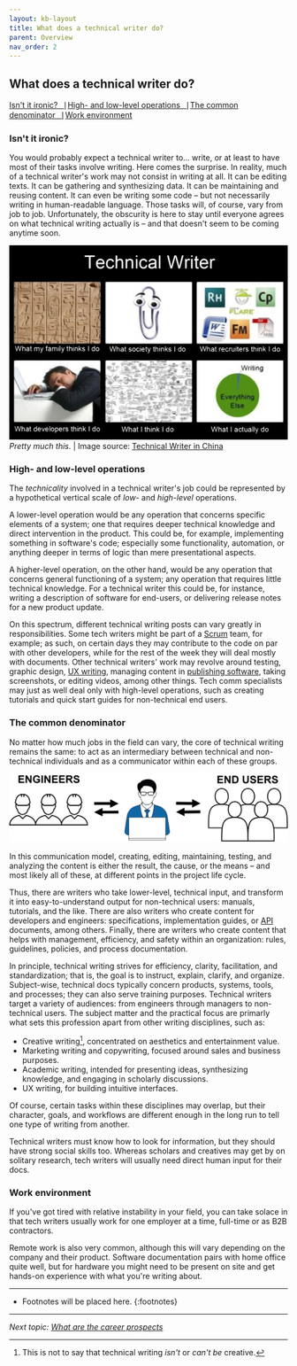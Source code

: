 ```yaml
---
layout: kb-layout
title: What does a technical writer do?
parent: Overview
nav_order: 2
---
```


## What does a technical writer do?

[Isn't it ironic?⎹](#isnt-it-ironic) [High- and low-level operations⎹](#high--and-low-level-operations) [The common denominator⎹](#the-common-denominator) [Work environment](#work-environment)

### Isn't it ironic?

You would probably expect a technical writer to... write, or at least to have most of their tasks involve writing. Here comes the surprise. In reality, much of a technical writer's work may not consist in writing at all. It can be editing texts. It can be gathering and synthesizing data. It can be maintaining and reusing content. It can even be writing some code – but not necessarily writing in human-readable language. Those tasks will, of course, vary from job to job. Unfortunately, the obscurity is here to stay until everyone agrees on what technical writing actually is – and that doesn't seem to be coming anytime soon.  

![Technical writer meme](../../images/technical-writer-meme.jpg)  
*Pretty much this.* | Image source: [Technical Writer in China](https://twchina.wordpress.com/technical-writers-who-are-they/)  

### High- and low-level operations

The *technicality* involved in a technical writer's job could be represented by a hypothetical vertical scale of *low-* and *high-level* operations.

A lower-level operation would be any operation that concerns specific elements of a system; one that requires deeper technical knowledge and direct intervention in the product. This could be, for example, implementing something in software's code; especially some functionality, automation, or anything deeper in terms of logic than mere presentational aspects.

A higher-level operation, on the other hand, would be any operation that concerns general functioning of a system; any operation that requires little technical knowledge. For a technical writer this could be, for instance, writing a description of software for end-users, or delivering release notes for a new product update.  

On this spectrum, different technical writing posts can vary greatly in responsibilities. Some tech writers might be part of a [Scrum](../../09-glossary/index.md/#s) team, for example; as such, on certain days they may contribute to the code on par with other developers, while for the rest of the week they will deal mostly with documents. Other technical writers' work may revolve around testing, graphic design, [UX writing](../../04-learning-the-basics/3-content-design/index.md/#user-experience), managing content in [publishing software](../../05-tools/2-content-management-and-publishing/index.md), taking screenshots, or editing videos, among other things. Tech comm specialists may just as well deal only with high-level operations, such as creating tutorials and quick start guides for non-technical end users.  

### The common denominator

No matter how much jobs in the field can vary, the core of technical writing remains the same: to act as an intermediary between technical and non-technical individuals and as a communicator within each of these groups.

![Technical communication model](../../images/technical-communication-model.png)  

In this communication model, creating, editing, maintaining, testing, and analyzing the content is either the result, the cause, or the means – and most likely all of these, at different points in the project life cycle.  

Thus, there are writers who take lower-level, technical input, and transform it into easy-to-understand output for non-technical users: manuals, tutorials, and the like. There are also writers who create content for developers and engineers: specifications, implementation guides, or [API](../../09-glossary/index.md/#a) documents, among others. Finally, there are writers who create content that helps with management, efficiency, and safety within an organization: rules, guidelines, policies, and process documentation.  

In principle, technical writing strives for efficiency, clarity, facilitation, and standardization; that is, the goal is to instruct, explain, clarify, and organize. Subject-wise, technical docs typically concern products, systems, tools, and processes; they can also serve training purposes. Technical writers target a variety of audiences: from engineers through managers to non-technical users. The subject matter and the practical focus are primarly what sets this profession apart from other writing disciplines, such as:  

* Creative writing[^1], concentrated on aesthetics and entertainment value.
* Marketing writing and copywriting, focused around sales and business purposes.
* Academic writing, intended for presenting ideas, synthesizing knowledge, and engaging in scholarly discussions.
* UX writing, for building intuitive interfaces.

Of course, certain tasks within these disciplines may overlap, but their character, goals, and workflows are different enough in the long run to tell one type of writing from another.

Technical writers must know how to look for information, but they should have strong social skills too. Whereas scholars and creatives may get by on solitary research, tech writers will usually need direct human input for their docs.  

### Work environment

If you've got tired with relative instability in your field, you can take solace in that tech writers usually work for one employer at a time, full-time or as B2B contractors.  

Remote work is also very common, although this will vary depending on the company and their product. Software documentation pairs with home office quite well, but for hardware you might need to be present on site and get hands-on experience with what you're writing about.  

[^1]: This is not to say that technical writing *isn't* or *can't be* creative.

---

* Footnotes will be placed here.
{:footnotes}  

---

*Next topic: [What are the career prospects](../3-what-are-the-career-prospects/)*